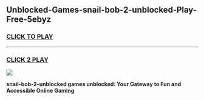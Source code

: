 
## Unblocked-Games-snail-bob-2-unblocked-Play-Free-5ebyz
<h3>
<a href="https://premium76.site?title=snail-bob-2-unblocked&ref=12A">CLICK TO PLAY</a></h3>
<hr>

<h3>
<a href="https://premium76.site?title=snail-bob-2-unblocked&ref=12A">CLICK 2 PLAY</a>
  
</h3>

<a href="https://premium76.site?title=snail-bob-2-unblocked&ref=12A"><img src="https://clearcache.store/games.png"></a>


**snail-bob-2-unblocked games unblocked: Your Gateway to Fun and Accessible Online Gaming**
